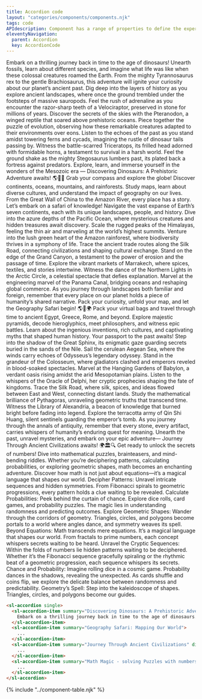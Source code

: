 ```yaml
---
title: Accordion code
layout: "categories/components/components.njk"
tags: code
APIdescription: Component has a range of properties to define the experience in different use cases.
eleventyNavigation:
  parent: Accordion
  key: AccordionCode
---
```

<section>
<div class="ds-example">

<sl-accordion single style="inline-size: 50rem;">
  <sl-accordion-item summary="Discovering Dinosaurs: A Prehistoric Adventure">
    Embark on a thrilling journey back in time to the age of dinosaurs! Unearth fossils, learn about different
    species, and imagine what life was like when these colossal creatures roamed the Earth. From the mighty
    Tyrannosaurus rex to the gentle Brachiosaurus, this adventure will ignite your curiosity about our planet’s
    ancient past. Dig deep into the layers of history as you explore ancient landscapes, where once the ground
    trembled under the footsteps of massive sauropods. Feel the rush of adrenaline as you encounter the
    razor-sharp teeth of a Velociraptor, preserved in stone for millions of years. Discover the secrets of the
    skies with the Pteranodon, a winged reptile that soared above prehistoric oceans. Piece together the puzzle of
    evolution, observing how these remarkable creatures adapted to their environments over eons. Listen to the
    echoes of the past as you stand amidst towering ferns and cycads, imagining the rustle of dinosaur tails
    passing by. Witness the battle-scarred Triceratops, its frilled head adorned with formidable horns, a
    testament to survival in a harsh world. Feel the ground shake as the mighty Stegosaurus lumbers past, its
    plated back a fortress against predators. Explore, learn, and immerse yourself in the wonders of the Mesozoic
    era — Discovering Dinosaurs: A Prehistoric Adventure awaits! 🌎🦕🌿
  </sl-accordion-item>
  <sl-accordion-item summary="Geography Safari: Mapping Our World">
    Grab your compass and explore the globe! Discover continents, oceans, mountains, and rainforests. Study maps,
    learn about diverse cultures, and understand the impact of geography on our lives. From the Great Wall of
    China to the Amazon River, every place has a story. Let’s embark on a safari of knowledge! Navigate the vast
    expanse of Earth’s seven continents, each with its unique landscapes, people, and history. Dive into the azure
    depths of the Pacific Ocean, where mysterious creatures and hidden treasures await discovery. Scale the rugged
    peaks of the Himalayas, feeling the thin air and marveling at the world’s highest summits. Venture into the
    lush green heart of the Amazon rainforest, where biodiversity thrives in a symphony of life. Trace the ancient
    trade routes along the Silk Road, connecting civilizations and shaping cultural exchange. Stand on the edge of
    the Grand Canyon, a testament to the power of erosion and the passage of time. Explore the vibrant markets of
    Marrakech, where spices, textiles, and stories intertwine. Witness the dance of the Northern Lights in the
    Arctic Circle, a celestial spectacle that defies explanation. Marvel at the engineering marvel of the Panama
    Canal, bridging oceans and reshaping global commerce. As you journey through landscapes both familiar and
    foreign, remember that every place on our planet holds a piece of humanity’s shared narrative. Pack your
    curiosity, unfold your map, and let the Geography Safari begin! 🌎🌿🌍
  </sl-accordion-item>
  <sl-accordion-item summary="Journey Through Ancient Civilizations" disabled>
    Pack your virtual bags and travel through time to ancient Egypt, Greece, Rome, and beyond. Explore majestic
    pyramids, decode hieroglyphics, meet philosophers, and witness epic battles. Learn about the ingenious
    inventions, rich cultures, and captivating myths that shaped human history. Your passport to the past awaits!
    Step into the shadow of the Great Sphinx, its enigmatic gaze guarding secrets buried in the sands of the Nile.
    Sail the cerulean Aegean Sea, where the winds carry echoes of Odysseus’s legendary odyssey. Stand in the
    grandeur of the Colosseum, where gladiators clashed and emperors reveled in blood-soaked spectacles. Marvel at
    the Hanging Gardens of Babylon, a verdant oasis rising amidst the arid Mesopotamian plains. Listen to the
    whispers of the Oracle of Delphi, her cryptic prophecies shaping the fate of kingdoms. Trace the Silk Road,
    where silk, spices, and ideas flowed between East and West, connecting distant lands. Study the mathematical
    brilliance of Pythagoras, unraveling geometric truths that transcend time. Witness the Library of Alexandria,
    a beacon of knowledge that burned bright before fading into legend. Explore the terracotta army of Qin Shi
    Huang, silent sentinels guarding the emperor’s tomb. As you journey through the annals of antiquity, remember
    that every stone, every artifact, carries whispers of humanity’s enduring quest for meaning. Unearth the past,
    unravel mysteries, and embark on your epic adventure— Journey Through Ancient Civilizations awaits! 🌍🏛️🔍
  </sl-accordion-item>
  <sl-accordion-item summary="Math Magic - solving Puzzles with numbers">
    Get ready to unlock the secrets of numbers! Dive into mathematical puzzles, brainteasers, and mind-bending
    riddles. Whether you’re deciphering patterns, calculating probabilities, or exploring geometric shapes, math
    becomes an enchanting adventure. Discover how math is not just about equations—it’s a magical language that
    shapes our world. Decipher Patterns: Unravel intricate sequences and hidden symmetries. From Fibonacci spirals
    to geometric progressions, every pattern holds a clue waiting to be revealed. Calculate Probabilities: Peek
    behind the curtain of chance. Explore dice rolls, card games, and probability puzzles. The magic lies in
    understanding randomness and predicting outcomes. Explore Geometric Shapes: Wander through the corridors of
    geometry. Triangles, circles, and polygons become portals to a world where angles dance, and symmetry weaves
    its spell. Beyond Equations: Math transcends mere equations. It’s a magical language that shapes our world.
    From fractals to prime numbers, each concept whispers secrets waiting to be heard. Unravel the Cryptic
    Sequences: Within the folds of numbers lie hidden patterns waiting to be deciphered. Whether it’s the
    Fibonacci sequence gracefully spiraling or the rhythmic beat of a geometric progression, each sequence
    whispers its secrets. Chance and Probability: Imagine rolling dice in a cosmic game. Probability dances in the
    shadows, revealing the unexpected. As cards shuffle and coins flip, we explore the delicate balance between
    randomness and predictability. Geometry’s Spell: Step into the kaleidoscope of shapes. Triangles, circles, and
    polygons become our guides.
  </sl-accordion-item>
</sl-accordion>

</div>

<div class="ds-code">

  ```html
<sl-accordion single>
    <sl-accordion-item summary="Discovering Dinosaurs: A Prehistoric Adventure">
      Embark on a thrilling journey back in time to the age of dinosaurs...
    </sl-accordion-item>
    <sl-accordion-item summary="Geography Safari: Mapping Our World">
      ...
    </sl-accordion-item>
    <sl-accordion-item summary="Journey Through Ancient Civilizations" disabled>
      ...
    </sl-accordion-item>
    <sl-accordion-item summary="Math Magic - solving Puzzles with numbers">
      ...
    </sl-accordion-item>
</sl-accordion>
  ```

</div>
</section>  
<ds-install-info link-in-navigation package="accordion"></ds-install-info>
{% include "../component-table.njk" %}
